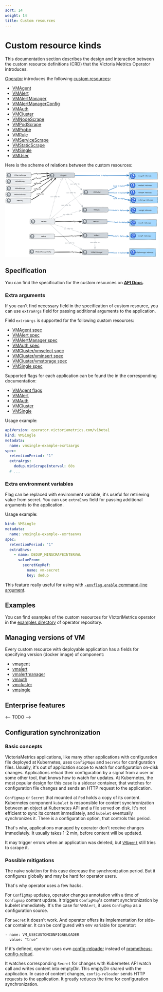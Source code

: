 ```yaml
---
sort: 14
weight: 14
title: Custom resources
---
```


#  Custom resource kinds

This documentation section describes the design and interaction between the custom resource definitions (CRD) that the Victoria
Metrics Operator introduces.

[Operator]((https://docs.victoriametrics.com/operator/)) introduces the
following [custom resources](https://docs.victoriametrics.com/operator/#custom-resources):

- [VMAgent](https://docs.victoriametrics.com/operator/resources/vmagent.html)
- [VMAlert](https://docs.victoriametrics.com/operator/resources/vmalert.html)
- [VMAlertManager](https://docs.victoriametrics.com/operator/resources/vmalertmanager.html)
- [VMAlertManagerConfig](https://docs.victoriametrics.com/operator/resources/vmalertmanagerconfig.html)
- [VMAuth](https://docs.victoriametrics.com/operator/resources/vmauth.html)
- [VMCluster](https://docs.victoriametrics.com/operator/resources/vmcluster.html)
- [VMNodeScrape](https://docs.victoriametrics.com/operator/resources/vmnodescrape.html)
- [VMPodScrape](https://docs.victoriametrics.com/operator/resources/vmpodscrape.html)
- [VMProbe](https://docs.victoriametrics.com/operator/resources/vmprobe.html)
- [VMRule](https://docs.victoriametrics.com/operator/resources/vmrule.html)
- [VMServiceScrape](https://docs.victoriametrics.com/operator/resources/vmservicescrape.html)
- [VMStaticScrape](https://docs.victoriametrics.com/operator/resources/vmstaticscrape.html)
- [VMSingle](https://docs.victoriametrics.com/operator/resources/vmsingle.html)
- [VMUser](https://docs.victoriametrics.com/operator/resources/vmuser.html)

Here is the scheme of relations between the custom resources:

<img src="README_cr-relations.png">

## Specification

You can find the specification for the custom resources on **[API Docs](https://docs.victoriametrics.com/operator/api.html)**.

### Extra arguments

If you can't find necessary field in the specification of custom resource, 
you can use `extraArgs` field for passing additional arguments to the application.

Field `extraArgs` is supported for the following custom resources:

- [VMAgent spec](https://docs.victoriametrics.com/operator/api.html#vmagentspec)
- [VMAlert spec](https://docs.victoriametrics.com/operator/api.html#vmalertspec)
- [VMAlertManager spec](https://docs.victoriametrics.com/operator/api.html#vmalertmanagerspec)
- [VMAuth spec](https://docs.victoriametrics.com/operator/api.html#vmauthspec)
- [VMCluster/vmselect spec](https://docs.victoriametrics.com/operator/api.html#vmselect)
- [VMCluster/vminsert spec](https://docs.victoriametrics.com/operator/api.html#vminsert)
- [VMCluster/vmstorage spec](https://docs.victoriametrics.com/operator/api.html#vmstorage)
- [VMSingle spec](https://docs.victoriametrics.com/operator/api.html#vmsinglespec)

Supported flags for each application can be found the in the corresponding documentation:

- [VMAgent flags](https://docs.victoriametrics.com/vmagent.html#advanced-usage)
- [VMAlert](https://docs.victoriametrics.com/vmalert.html#configuration)
- [VMAuth](https://docs.victoriametrics.com/vmauth.html#advanced-usage)
- [VMCluster](https://docs.victoriametrics.com/Cluster-VictoriaMetrics.html#list-of-command-line-flags)
- [VMSingle](https://docs.victoriametrics.com/Single-server-VictoriaMetrics.html#list-of-command-line-flags)

Usage example:

```yaml
apiVersion: operator.victoriametrics.com/v1beta1
kind: VMSingle
metadata:
  name: vmsingle-example-exrtaargs
spec:
  retentionPeriod: "1"
  extraArgs:
    dedup.minScrapeInterval: 60s
  # ...
```

### Extra environment variables

Flag can be replaced with environment variable, it's useful for retrieving value from secret. 
You can use `extraEnvs` field for passing additional arguments to the application.

Usage example:

```yaml
kind: VMSingle
metadata:
  name: vmsingle-example--exrtaenvs
spec:
  retentionPeriod: "1"
  extraEnvs:
    - name: DEDUP_MINSCRAPEINTERVAL
      valueFrom:
        secretKeyRef:
          name: vm-secret
          key: dedup
```

This feature really useful for using with 
[`-envflag.enable` command-line argument](https://docs.victoriametrics.com/Single-server-VictoriaMetrics.html#environment-variables).

## Examples

You can find examples of the custom resources for VIctoriMetrics operator in the [examples directory](https://github.com/VictoriaMetrics/operator/tree/master/config/examples) of operator repository.

## Managing versions of VM

Every custom resource with deployable application has a fields for specifying version (docker image) of component:

- [vmagent](https://docs.victoriametrics.com/operator/resources/vmagent.html#version-management)
- [vmalert](https://docs.victoriametrics.com/operator/resources/vmalert.html#version-management)
- [vmalertmanager](https://docs.victoriametrics.com/operator/resources/vmalertmanager.html#version-management)
- [vmauth](https://docs.victoriametrics.com/operator/resources/vmauth.html#version-management)
- [vmcluster](https://docs.victoriametrics.com/operator/resources/vmcluster.html#version-management)
- [vmsingle](https://docs.victoriametrics.com/operator/resources/vmsingle.html#version-management)

## Enterprise features

<-- TODO -->

## Configuration synchronization

### Basic concepts

VictoriaMetrics applications, like many other applications with configuration file deployed at Kubernetes, uses `ConfigMaps` and `Secrets` for configuration files.
Usually, it's out of application scope to watch for configuration on-disk changes.
Applications reload their configuration by a signal from a user or some other tool, that knows how to watch for updates.
At Kubernetes, the most popular design for this case is a sidecar container, that watches for configuration file changes and sends an HTTP request to the application.

`Configmap` or `Secret` that mounted at `Pod` holds a copy of its content.
Kubernetes component `kubelet` is responsible for content synchronization between an object at Kubernetes API and a file served on disk.
It's not efficient to sync its content immediately, and `kubelet` eventually synchronizes it. There is a configuration option, that controls this period.

That's why, applications managed by operator don't receive changes immediately. It usually takes 1-2 min, before content will be updated.

It may trigger errors when an application was deleted, but [`VMAgent`](https://docs.victoriametrics.com/operator/resources/vmagent) still tries to scrape it.

### Possible mitigations

The naive solution for this case decrease the synchronization period. But it configures globally and may be hard for operator users.

That's why operator uses a few hacks.

For `ConfigMap` updates, operator changes annotation with a time of `Configmap` content update. It triggers `ConfigMap`'s content synchronization by kubelet immediately.
It's the case for `VMAlert`, it uses `ConfigMap` as a configuration source.

For `Secret` it doesn't work. And operator offers its implementation for side-car container. It can be configured with env variable for operator:

```
- name: VM_USECUSTOMCONFIGRELOADER
  value: "true"
```

If it's defined, operator uses own [config-reloader](https://github.com/VictoriaMetrics/operator/tree/master/internal/config-reloader)
instead of [prometheus-config-reload](https://github.com/prometheus-operator/prometheus-operator/tree/main/cmd/prometheus-config-reloader).

It watches corresponding `Secret` for changes with Kubernetes API watch call and writes content into emptyDir.
This emptyDir shared with the application.
In case of content changes, `config-reloader` sends HTTP requests to the application.
It greatly reduces the time for configuration synchronization.
